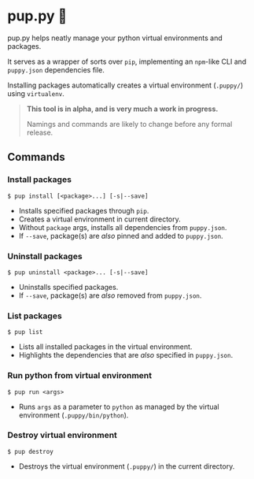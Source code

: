 # pup.py 🐶

pup.py helps neatly manage your python virtual environments and packages.

It serves as a wrapper of sorts over `pip`, implementing an `npm`-like CLI and `puppy.json` dependencies file.

Installing packages automatically creates a virtual environment (`.puppy/`) using `virtualenv`.

> **This tool is in alpha, and is very much a work in progress.**
>
> Namings and commands are likely to change before any formal release.

## Commands

### Install packages

```
$ pup install [<package>...] [-s|--save]
```

- Installs specified packages through `pip`.
- Creates a virtual environment in current directory.
- Without `package` args, installs all dependencies from `puppy.json`.
- If `--save`, package(s) are *also* pinned and added to `puppy.json`.

### Uninstall packages

```
$ pup uninstall <package>... [-s|--save]
```

- Uninstalls specified packages.
- If `--save`, package(s) are *also* removed from `puppy.json`.

### List packages

```
$ pup list
```

- Lists all installed packages in the virtual environment.
- Highlights the dependencies that are *also* specified in `puppy.json`.

### Run python from virtual environment

```
$ pup run <args>
```

- Runs `args` as a parameter to `python` as managed by the virtual environment (`.puppy/bin/python`).

### Destroy virtual environment

```
$ pup destroy
```

- Destroys the virtual environment (`.puppy/`) in the current directory.
